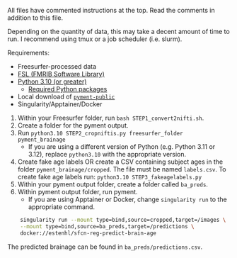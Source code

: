 All files have commented instructions at the top. Read the comments in addition to this file. 

Depending on the quantity of data, this may take a decent amount of time to run. I recommend using tmux or a job scheduler (i.e. slurm).

Requirements:
- Freesurfer-processed data
- [FSL (FMRIB Software Library)](https://fsl.fmrib.ox.ac.uk/fsl/fslwiki/) 
- [Python 3.10 (or greater)](https://www.python.org/)
    - [Required Python packages](https://github.com/estenhl/pyment-public/blob/main/requirements.txt)
- Local download of [`pyment-public`](https://github.com/estenhl/pyment-public)
- Singularity/Apptainer/Docker

1. Within your Freesurfer folder, run `bash STEP1_convert2nifti.sh`.
2. Create a folder for the pyment output. 
3. Run `python3.10 STEP2_cropniftis.py freesurfer_folder pyment_brainage`
    + If you are using a different version of Python (e.g. Python 3.11 or 3.12), replace `python3.10` with the appropriate version.
4. Create fake age labels OR create a CSV containing subject ages in the folder `pyment_brainage/cropped`. The file must be named `labels.csv`. To create fake age labels run: `python3.10 STEP3_fakeagelabels.py`
5. Within your pyment output folder, create a folder called `ba_preds`.
6. Within pyment output folder, run pyment.
    + If you are using Apptainer or Docker, change `singularity run` to the appropriate command.
```bash
    singularity run --mount type=bind,source=cropped,target=/images \
    --mount type=bind,source=ba_preds,target=/predictions \
    docker://estenhl/sfcn-reg-predict-brain-age
```

The predicted brainage can be found in `ba_preds/predictions.csv`.
